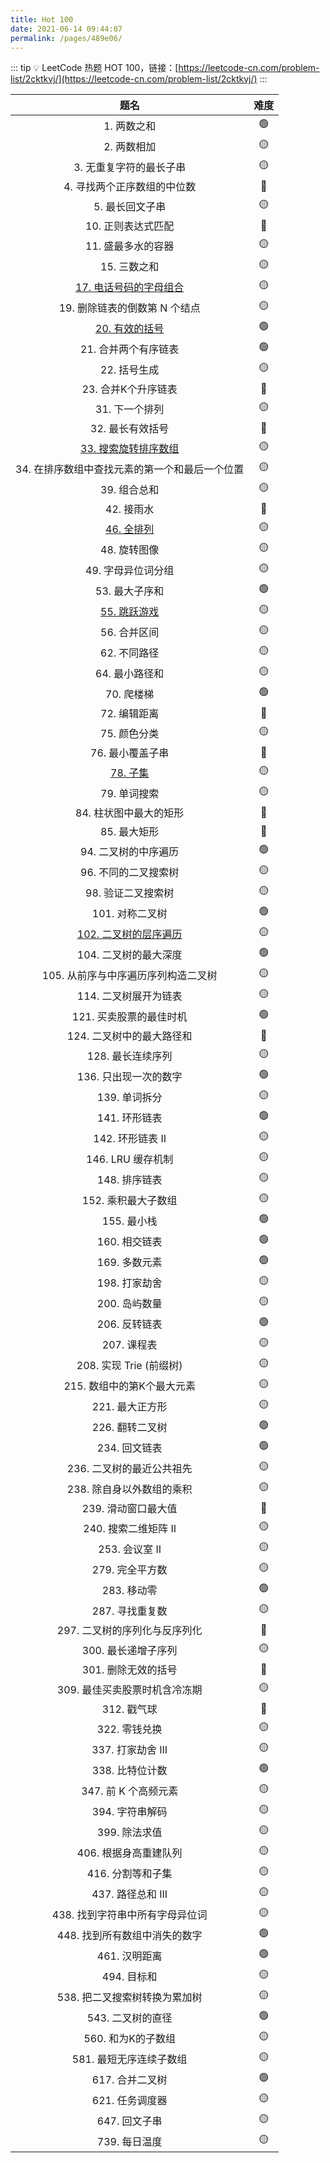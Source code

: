 ```yaml
---
title: Hot 100
date: 2021-06-14 09:44:07
permalink: /pages/489e06/
---
```


::: tip 💡
LeetCode 热题 HOT 100，链接：[https://leetcode-cn.com/problem-list/2cktkvj/](https://leetcode-cn.com/problem-list/2cktkvj/)
:::

题名 | 难度 
:---------:|:----------:
 1. 两数之和 | 🟢 
 2. 两数相加 | 🟡 
 3. 无重复字符的最长子串 | 🟡
 4. 寻找两个正序数组的中位数 | 🔴 
 5. 最长回文子串 | 🟡 
 10. 正则表达式匹配 | 🔴
 11. 盛最多水的容器 | 🟡 
 15. 三数之和 | 🟡 
 [17. 电话号码的字母组合](/pages/cf5b1c/) | 🟡
 19. 删除链表的倒数第 N 个结点 | 🟡
 [20. 有效的括号](/pages/27ad33/) | 🟢
 21. 合并两个有序链表 | 🟢
 22. 括号生成 | 🟡
 23. 合并K个升序链表 | 🔴
 31. 下一个排列 | 🟡
 32. 最长有效括号 | 🔴
 [33. 搜索旋转排序数组](/pages/eaba82/) | 🟡
 34. 在排序数组中查找元素的第一个和最后一个位置 | 🟡
 39. 组合总和 | 🟡
 42. 接雨水 | 🔴
 [46. 全排列](/pages/c2cdc2/) | 🟡
 48. 旋转图像 | 🟡
 49. 字母异位词分组 | 🟡
 53. 最大子序和 | 🟢
 [55. 跳跃游戏](/pages/e1e444/) | 🟡
 56. 合并区间 | 🟡
 62. 不同路径 | 🟡
 64. 最小路径和 | 🟡
 70. 爬楼梯 | 🟢
 72. 编辑距离 | 🔴
 75. 颜色分类 | 🟡
 76. 最小覆盖子串 | 🔴
 [78. 子集](/pages/41091b/) | 🟡
 79. 单词搜索 | 🟡
 84. 柱状图中最大的矩形 | 🔴
 85. 最大矩形 | 🔴
 94. 二叉树的中序遍历 | 🟢
 96. 不同的二叉搜索树 | 🟡
 98. 验证二叉搜索树 | 🟡
 101. 对称二叉树 | 🟢
 [102. 二叉树的层序遍历](/pages/bacaf1/) | 🟡
 104. 二叉树的最大深度 | 🟢
 105. 从前序与中序遍历序列构造二叉树 | 🟡
 114. 二叉树展开为链表 | 🟡
 121. 买卖股票的最佳时机 | 🟢
 124. 二叉树中的最大路径和 | 🔴
 128. 最长连续序列 | 🟡
 136. 只出现一次的数字 | 🟢
 139. 单词拆分 | 🟡
 141. 环形链表 | 🟢
 142. 环形链表 II | 🟡
 146. LRU 缓存机制 | 🟡
 148. 排序链表 | 🟡
 152. 乘积最大子数组 | 🟡
 155. 最小栈 | 🟢
 160. 相交链表 | 🟢
 169. 多数元素 | 🟢
 198. 打家劫舍 | 🟡
 200. 岛屿数量 | 🟡
 206. 反转链表 | 🟢
 207. 课程表 | 🟡
 208. 实现 Trie (前缀树) | 🟡
 215. 数组中的第K个最大元素 | 🟡
 221. 最大正方形 | 🟡
 226. 翻转二叉树 | 🟢
 234. 回文链表 | 🟢
 236. 二叉树的最近公共祖先 | 🟡
 238. 除自身以外数组的乘积 | 🟡
 239. 滑动窗口最大值 | 🔴
 240. 搜索二维矩阵 II | 🟡
 253. 会议室 II | 🟡
 279. 完全平方数 | 🟡
 283. 移动零 | 🟢
 287. 寻找重复数 | 🟡
 297. 二叉树的序列化与反序列化 | 🔴
 300. 最长递增子序列 | 🟡
 301. 删除无效的括号 | 🔴
 309. 最佳买卖股票时机含冷冻期 | 🟡
 312. 戳气球 | 🔴
 322. 零钱兑换 | 🟡
 337. 打家劫舍 III | 🟡
 338. 比特位计数 | 🟢
 347. 前 K 个高频元素 | 🟡
 394. 字符串解码 | 🟡
 399. 除法求值 | 🟡
 406. 根据身高重建队列 | 🟡
 416. 分割等和子集 | 🟡
 437. 路径总和 III | 🟡
 438. 找到字符串中所有字母异位词 | 🟡
 448. 找到所有数组中消失的数字 | 🟢
 461. 汉明距离 | 🟢
 494. 目标和 | 🟡
 538. 把二叉搜索树转换为累加树 | 🟡
 543. 二叉树的直径 | 🟢
 560. 和为K的子数组 | 🟡
 581. 最短无序连续子数组 | 🟡
 617. 合并二叉树 | 🟢
 621. 任务调度器 | 🟡
 647. 回文子串 | 🟡
 739. 每日温度 | 🟡
